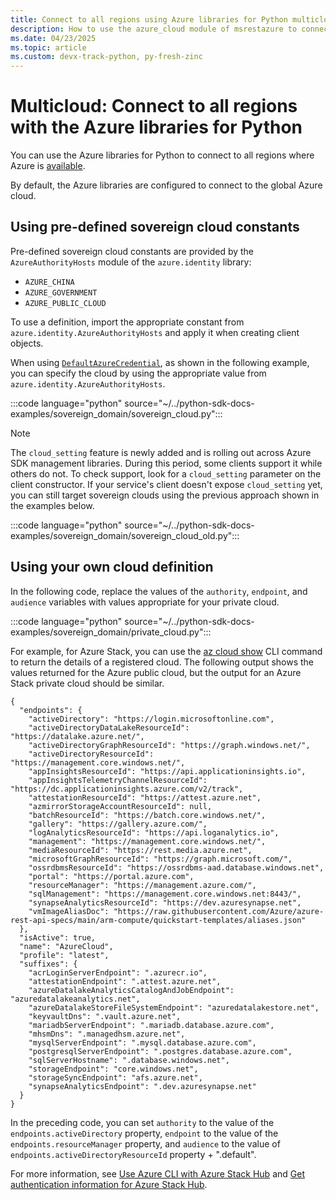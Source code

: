 ```yaml
---
title: Connect to all regions using Azure libraries for Python multicloud 
description: How to use the azure_cloud module of msrestazure to connect to Azure in different sovereign regions
ms.date: 04/23/2025
ms.topic: article
ms.custom: devx-track-python, py-fresh-zinc
---
```


# Multicloud: Connect to all regions with the Azure libraries for Python

You can use the Azure libraries for Python to connect to all regions where Azure is [available](https://azure.microsoft.com/regions/services).

By default, the Azure libraries are configured to connect to the global Azure cloud.

## Using pre-defined sovereign cloud constants

Pre-defined sovereign cloud constants are provided by the `AzureAuthorityHosts` module of the `azure.identity` library:

- `AZURE_CHINA`
- `AZURE_GOVERNMENT`
- `AZURE_PUBLIC_CLOUD`

To use a definition, import the appropriate constant from `azure.identity.AzureAuthorityHosts` and apply it when creating client objects.

When using [`DefaultAzureCredential`](/python/api/azure-identity/azure.identity.defaultazurecredential), as shown in the following example, you can specify the cloud by using the appropriate value from `azure.identity.AzureAuthorityHosts`.

:::code language="python" source="~/../python-sdk-docs-examples/sovereign_domain/sovereign_cloud.py":::
 
> [!NOTE]
> The `cloud_setting` feature is newly added and is rolling out across Azure SDK management libraries. During this period, some clients support it while others do not. To check support, look for a `cloud_setting` parameter on the client constructor. If your service's client doesn't expose `cloud_setting` yet, you can still target sovereign clouds using the previous approach shown in the examples below.

:::code language="python" source="~/../python-sdk-docs-examples/sovereign_domain/sovereign_cloud_old.py":::
  
## Using your own cloud definition

In the following code, replace the values of the `authority`, `endpoint`, and `audience` variables with values appropriate for your private cloud.

:::code language="python" source="~/../python-sdk-docs-examples/sovereign_domain/private_cloud.py":::

For example, for Azure Stack, you can use the [az cloud show](/cli/azure/cloud#az-cloud-show) CLI command to return the details of a registered cloud. The following output shows the values returned for the Azure public cloud, but the output for an Azure Stack private cloud should be similar.

```output
{
  "endpoints": {
    "activeDirectory": "https://login.microsoftonline.com",
    "activeDirectoryDataLakeResourceId": "https://datalake.azure.net/",
    "activeDirectoryGraphResourceId": "https://graph.windows.net/",
    "activeDirectoryResourceId": "https://management.core.windows.net/",
    "appInsightsResourceId": "https://api.applicationinsights.io",
    "appInsightsTelemetryChannelResourceId": "https://dc.applicationinsights.azure.com/v2/track",
    "attestationResourceId": "https://attest.azure.net",
    "azmirrorStorageAccountResourceId": null,
    "batchResourceId": "https://batch.core.windows.net/",
    "gallery": "https://gallery.azure.com/",
    "logAnalyticsResourceId": "https://api.loganalytics.io",
    "management": "https://management.core.windows.net/",
    "mediaResourceId": "https://rest.media.azure.net",
    "microsoftGraphResourceId": "https://graph.microsoft.com/",
    "ossrdbmsResourceId": "https://ossrdbms-aad.database.windows.net",
    "portal": "https://portal.azure.com",
    "resourceManager": "https://management.azure.com/",
    "sqlManagement": "https://management.core.windows.net:8443/",
    "synapseAnalyticsResourceId": "https://dev.azuresynapse.net",
    "vmImageAliasDoc": "https://raw.githubusercontent.com/Azure/azure-rest-api-specs/main/arm-compute/quickstart-templates/aliases.json"
  },
  "isActive": true,
  "name": "AzureCloud",
  "profile": "latest",
  "suffixes": {
    "acrLoginServerEndpoint": ".azurecr.io",
    "attestationEndpoint": ".attest.azure.net",
    "azureDatalakeAnalyticsCatalogAndJobEndpoint": "azuredatalakeanalytics.net",
    "azureDatalakeStoreFileSystemEndpoint": "azuredatalakestore.net",
    "keyvaultDns": ".vault.azure.net",
    "mariadbServerEndpoint": ".mariadb.database.azure.com",
    "mhsmDns": ".managedhsm.azure.net",
    "mysqlServerEndpoint": ".mysql.database.azure.com",
    "postgresqlServerEndpoint": ".postgres.database.azure.com",
    "sqlServerHostname": ".database.windows.net",
    "storageEndpoint": "core.windows.net",
    "storageSyncEndpoint": "afs.azure.net",
    "synapseAnalyticsEndpoint": ".dev.azuresynapse.net"
  }
}

```

In the preceding code, you can set `authority` to the value of the `endpoints.activeDirectory` property, `endpoint` to the value of the `endpoints.resourceManager` property, and `audience` to the value of `endpoints.activeDirectoryResourceId` property +  ".default".

For more information, see [Use Azure CLI with Azure Stack Hub](/azure-stack/user/azure-stack-version-profiles-azurecli2) and [Get authentication information for Azure Stack Hub](/azure-stack/user/authenticate-azure-stack-hub).
